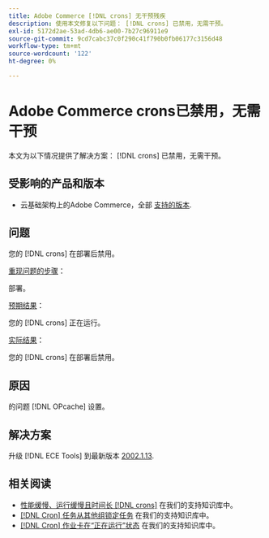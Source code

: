 ```yaml
---
title: Adobe Commerce [!DNL crons] 无干预残疾
description: 使用本文修复以下问题： [!DNL crons] 已禁用，无需干预。
exl-id: 5172d2ae-53ad-4db6-ae00-7b27c96911e9
source-git-commit: 9cd7cabc37c0f290c41f790b0fb06177c3156d48
workflow-type: tm+mt
source-wordcount: '122'
ht-degree: 0%

---
```


# Adobe Commerce crons已禁用，无需干预

本文为以下情况提供了解决方案： [!DNL crons] 已禁用，无需干预。

## 受影响的产品和版本

* 云基础架构上的Adobe Commerce，全部 [支持的版本](https://www.adobe.com/content/dam/cc/en/legal/terms/enterprise/pdfs/Adobe-Commerce-Software-Lifecycle-Policy.pdf).

## 问题

您的 [!DNL crons] 在部署后禁用。

<u>重现问题的步骤</u>：

部署。

<u>预期结果</u>：

您的 [!DNL crons] 正在运行。

<u>实际结果</u>：

您的 [!DNL crons] 在部署后禁用。

## 原因

的问题 [!DNL OPcache] 设置。

## 解决方案

升级 [!DNL ECE Tools] 到最新版本 [2002.1.13](https://devdocs.magento.com/cloud/release-notes/ece-release-notes.html#v2002113).

## 相关阅读

* [性能缓慢、运行缓慢且时间长 [!DNL crons]](https://experienceleague.adobe.com/docs/commerce-knowledge-base/kb/troubleshooting/miscellaneous/slow-performance-slow-and-long-running-crons.html) 在我们的支持知识库中。
* [[!DNL Cron] 任务从其他组锁定任务](https://experienceleague.adobe.com/docs/commerce-knowledge-base/kb/troubleshooting/miscellaneous/cron-tasks-lock-tasks-from-other-groups.html?lang=en) 在我们的支持知识库中。
* [[!DNL Cron] 作业卡在“正在运行”状态](https://experienceleague.adobe.com/docs/commerce-knowledge-base/kb/troubleshooting/miscellaneous/cron-job-is-stuck-in-running-status.html?lang=en) 在我们的支持知识库中。
